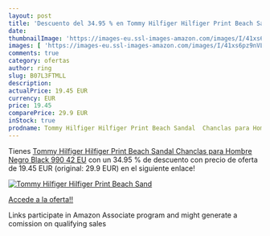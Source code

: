 ```yaml
---
layout: post
title: 'Descuento del 34.95 % en Tommy Hilfiger Hilfiger Print Beach Sand'
date: 
thumbnailImage: 'https://images-eu.ssl-images-amazon.com/images/I/41xs6pz9nVL._SL200_.jpg'
images: [ 'https://images-eu.ssl-images-amazon.com/images/I/41xs6pz9nVL._SL200_.jpg' ]
comments: true
category: ofertas
author: ring
slug: B07L3FTMLL
description:
actualPrice: 19.45 EUR
currency: EUR
price: 19.45
comparePrice: 29.9 EUR
inStock: true
prodname: Tommy Hilfiger Hilfiger Print Beach Sandal  Chanclas para Hombre  Negro  Black 990   42 EU
---
```


Tienes [Tommy Hilfiger Hilfiger Print Beach Sandal  Chanclas para Hombre  Negro  Black 990   42 EU](https://www.amazon.es/dp/B07L3FTMLL/?tag=tolees-21) con un 34.95 % de descuento con precio de oferta de 19.45 EUR (original: 29.9 EUR) en el siguiente enlace!

[![Tommy Hilfiger Hilfiger Print Beach Sand](https://images-eu.ssl-images-amazon.com/images/I/41xs6pz9nVL._SL200_.jpg)](https://www.amazon.es/dp/B07L3FTMLL/?tag=tolees-21)

[Accede a la oferta!!](https://www.amazon.es/dp/B07L3FTMLL/?tag=tolees-21)

Links participate in Amazon Associate program and might generate a comission on qualifying sales


